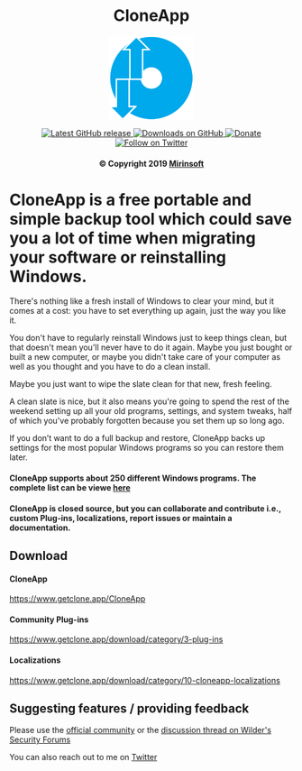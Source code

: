 <h1 align="center"> CloneApp </h1>

<p align="center">
<a href="https://github.com/Mirinsoft/CloneApp" target="_blank">
<img align="center" alt="CloneApp" src="https://github.com/Mirinsoft/CloneApp/raw/master/cloneapp.png" width="150" height="150" />
</a>
</p>

<p align="center">
 
<a href="https://github.com/Mirinsoft/CloneApp/releases/latest" target="_blank">
 <img alt="Latest GitHub release" src="https://img.shields.io/github/release/mirinsoft/cloneapp.svg" />
</a>
<a href="https://github.com/Mirinsoft/CloneApp/releases" target="_blank">
 <img alt="Downloads on GitHub" src="https://img.shields.io/github/downloads/Mirinsoft/CloneApp/total.svg?style=flat-square" />
</a>
<a href="https://www.getclone.app/donate/cloneapp" target="_blank">
 <img alt="Donate" src="https://img.shields.io/badge/donate-PayPal-orange.svg?style=flat-square" />
</a>
<a href="https://twitter.com/cloneapp" target="_blank">
 <img alt="Follow on Twitter" src="https://img.shields.io/twitter/follow/cloneapp.svg?label=Follow" />
</a>

</p>


<h4 align="center">&copy Copyright 2019 <a href="https://www.mirinsoft.com" target="_blank">Mirinsoft</a></h1>

# CloneApp is a free portable and simple backup tool which could save you a lot of time when migrating your software or reinstalling Windows.

There's nothing like a fresh install of Windows to clear your mind, but it comes at a cost: you have to set everything up again, just the way you like it.

You don't have to regularly reinstall Windows just to keep things clean, but that doesn't mean you'll never have to do it again. Maybe you just bought or built a new computer, or maybe you didn't take care of your computer as well as you thought and you have to do a clean install.

Maybe you just want to wipe the slate clean for that new, fresh feeling.

A clean slate is nice, but it also means you're going to spend the rest of the weekend setting up all your old programs, settings, and system tweaks, half of which you've probably forgotten because you set them up so long ago.

If you don’t want to do a full backup and restore, CloneApp backs up settings for the most popular Windows programs so you can restore them later.


#### CloneApp supports about 250 different Windows programs. The complete list can be viewe [here](https://www.getclone.app/apps)

#### CloneApp is closed source, but you can collaborate and contribute i.e., custom Plug-ins, localizations, report issues or maintain a documentation.

## Download 

#### CloneApp
https://www.getclone.app/CloneApp

#### Community Plug-ins
https://www.getclone.app/download/category/3-plug-ins

#### Localizations
https://www.getclone.app/download/category/10-cloneapp-localizations

## Suggesting features / providing feedback
Please use the [official community](https://www.getclone.app/community) or the [discussion thread on Wilder's Security Forums](https://www.wilderssecurity.com/threads/cloneapp-backup-windows-program-settings.416236/)

You can also reach out to me on [Twitter](https://twitter.com/CloneApp)

